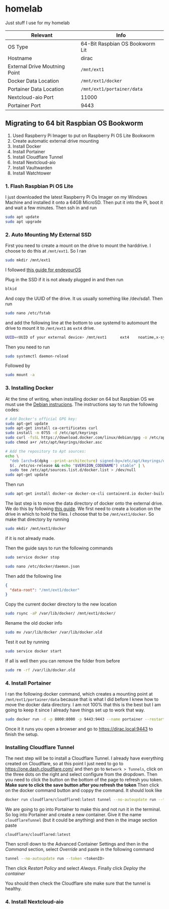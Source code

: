 # homelab
Just stuff I use for my homelab

| Relevant | Info |
| --- | --- |
| OS Type| 64-Bit Raspbian OS Bookworm Lit|
| Hostname| dirac |
| External Drive Moutning Point| `/mnt/ext1`|
| Docker Data Location| `/mnt/ext1/docker`|
| Portainer Data Location| `/mnt/ext1/portainer/data`|
| Nextcloud-aio Port | 11000 |
| Portainer Port | 9443|


## Migrating to 64 bit Raspbian OS Bookworm

1. Used Raspberry Pi Imager to put on Raspberry Pi OS Lite Bookworm
2. Create automatic external drive mounting
3. Install Docker
4. Install Portainer
5. Install Cloudflare Tunnel
6. Install Nextcloud-aio
7. Install Vaultwarden
8. Install Watchtower


### 1. Flash Raspbian Pi OS Lite
I just downloaded the latest Raspberry Pi Os Imager on my Windows Machine and installed it onto a 64GB MicroSD. Then put it into the Pi, boot it and wait a few minutes. Then ssh in and run 

```bash
sudo apt update
sudo apt upgrade
```

### 2. Auto Mounting My External SSD
First you need to create a mount on the drive to mount the harddrive. I choose to do this at `/mnt/ext1`. So I ran
```bash
sudo mkdir /mnt/ext1
```

I followed [this guide for endevourOS](https://forum.endeavouros.com/t/tutorial-how-to-permanently-mount-external-internal-drives-in-linux/18688)

Plug in the SSD if it is not aleady plugged in and then run
```bash
blkid
```
And copy the UUID of the drive. It us usually something like /dev/sda1. Then run

```bash
sudo nano /etc/fstab
```
and add the following line at the bottom to use systemd to automount the drive to mount it to `/mnt/ext1` as `ext4` drive.
```bash
UUID=<UUID of your external device> /mnt/ext1      ext4    noatime,x-systemd.automount,x-systemd.device-timeout=10,x-systemd.idle-timeout=1min 0 2
```

Then you need to run
```bash
sudo systemctl daemon-reload
```

Followed by
```bash
sudo mount -a
```


### 3. Installing Docker
At the time of writing, when installing docker on 64 but Raspbian OS we must use the [Debian instrucions](https://docs.docker.com/engine/install/debian/). The instructions say to run the following codes:

```bash
# Add Docker's official GPG key:
sudo apt-get update
sudo apt-get install ca-certificates curl
sudo install -m 0755 -d /etc/apt/keyrings
sudo curl -fsSL https://download.docker.com/linux/debian/gpg -o /etc/apt/keyrings/docker.asc
sudo chmod a+r /etc/apt/keyrings/docker.asc

# Add the repository to Apt sources:
echo \
  "deb [arch=$(dpkg --print-architecture) signed-by=/etc/apt/keyrings/docker.asc] https://download.docker.com/linux/debian \
  $(. /etc/os-release && echo "$VERSION_CODENAME") stable" | \
  sudo tee /etc/apt/sources.list.d/docker.list > /dev/null
sudo apt-get update
```
Then run

``` bash
sudo apt-get install docker-ce docker-ce-cli containerd.io docker-buildx-plugin docker-compose-plugin
```

The last step is to move the data directory of docker onto the external drive. We do this by following [this guide](https://www.guguweb.com/2019/02/07/how-to-move-docker-data-directory-to-another-location-on-ubuntu/). We first need to create a location on the drive in which to hold the files. I choose that to be `/mnt/ext1/docker`. So make that directory by running

```bash
sudo mkdir /mnt/ext1/docker
```
if it is not already made.

Then the guide says to run the following commands
```bash
sudo service docker stop
```
```bash
sudo nano /etc/docker/daemon.json
```
Then add the following line
```json
{
  "data-root": "/mnt/ext1/docker"
}
```
Copy the current docker directory to the new location

```bash
sudo rsync -aP /var/lib/docker/ /mnt/ext1/docker/
```
Rename the old docker info
```bash
sudo mv /var/lib/docker /var/lib/docker.old
```
Test it out by running
```bash
sudo service docker start
```
If all is well then you can remove the folder from before
```bash
sudo rm -rf /var/lib/docker.old
```
### 4. Install Portainer
I ran the following docker command, which creates a mounting point at `/mnt/ext1/portainer/data` because that is what I did before I knew how to move the docker data directory. I am not 100% that this is the best but I am going to keep it since I already have things set up to work that way.

```bash
sudo docker run -d -p 8000:8000 -p 9443:9443 --name portainer --restart=always -v /var/run/docker.sock:/var/run/docker.sock -v /mnt/ext1/portainer/data:/data portainer/portainer-ce:2.21.1
```

Once it it runs you open a browser and go to https://dirac.local:9443 to finish the setup.

### Installing Cloudflare Tunnel
The next step will be to install a Cloudflare Tunnel. I already have everything created on Cloudflare, so at this point I just need to go to https://one.dash.cloudflare.com/ and then go to `Network > Tunnels`, click on the three dots on the right and select configure from the dropdown. Then you need to click the button on the bottom of the page to refresh you token. **Make sure to click the save button after you refresh the token** Then click on the docker command button and coppy the command. It should look like

```bash
docker run cloudflare/cloudflared:latest tunnel --no-autoupdate run --token <tokenID>
```
We are going to go into Portainer to make this and not run it in the terminal. So log into Portainer and create a new container. Give it the name `cloudflareTunnel` (but it could be anything) and then in the image section paste
```
cloudflare/cloudflared:latest
```
Then scroll down to the Advanced Container Settings and then in the _Command_ section, select _Override_ and paste in the following command
```bash
tunnel --no-autoupdate run --token <tokenID>
```
Then click _Restart Policy_ and select _Always_. Finally click _Deploy the container_

You should then check the Cloudflare site make sure that the tunnel is healthy.


### 4. Install Nextcloud-aio
